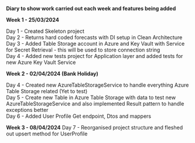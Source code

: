 **Diary to show work carried out each week and features being added**

**Week 1 - 25/03/2024**

Day 1 - Created Skeleton project\
Day 2 - Returns hard coded forecasts with DI setup in Clean Architecture\
Day 3 - Added Table Storage account in Azure and Key Vault with Service for Secret Retrieval - this will be used to store connection string\
Day 4 - Added new tests project for Application layer and added tests for new Azure Key Vault Service

**Week 2 - 02/04/2024 (Bank Holiday)**

Day 4 - Created new AzureTableStorageService to handle everything Azure Table Storage related (Yet to test)\
Day 5 - Create new Table in Azure Table Storage with data to test new AzureTableStorageService and also implemented Result pattern to handle exceptions better\
Day 6 - Added User Profile Get endpoint, Dtos and mappers

**Week 3 - 08/04/2024**
Day 7 - Reorganised project structure and fleshed out upsert method for UserProfile
